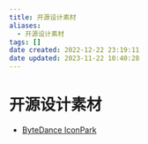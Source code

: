 ```yaml
---
title: 开源设计素材
aliases:
  - 开源设计素材
tags: []
date created: 2022-12-22 23:19:11
date updated: 2023-11-22 10:40:28
---
```


# 开源设计素材

- [ByteDance IconPark](https://iconpark.oceanengine.com/home)
